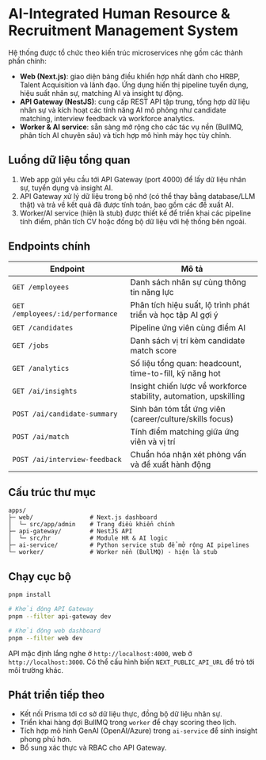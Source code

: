 # AI-Integrated Human Resource & Recruitment Management System

Hệ thống được tổ chức theo kiến trúc microservices nhẹ gồm các thành phần chính:

- **Web (Next.js)**: giao diện bảng điều khiển hợp nhất dành cho HRBP, Talent Acquisition và lãnh đạo. Ứng dụng hiển thị pipeline tuyển dụng, hiệu suất nhân sự, matching AI và insight tự động.
- **API Gateway (NestJS)**: cung cấp REST API tập trung, tổng hợp dữ liệu nhân sự và kích hoạt các tính năng AI mô phỏng như candidate matching, interview feedback và workforce analytics.
- **Worker & AI service**: sẵn sàng mở rộng cho các tác vụ nền (BullMQ, phân tích AI chuyên sâu) và tích hợp mô hình máy học tùy chỉnh.

## Luồng dữ liệu tổng quan

1. Web app gửi yêu cầu tới API Gateway (port 4000) để lấy dữ liệu nhân sự, tuyển dụng và insight AI.
2. API Gateway xử lý dữ liệu trong bộ nhớ (có thể thay bằng database/LLM thật) và trả về kết quả đã được tính toán, bao gồm các đề xuất AI.
3. Worker/AI service (hiện là stub) được thiết kế để triển khai các pipeline tính điểm, phân tích CV hoặc đồng bộ dữ liệu với hệ thống bên ngoài.

## Endpoints chính

| Endpoint | Mô tả |
| --- | --- |
| `GET /employees` | Danh sách nhân sự cùng thông tin năng lực |
| `GET /employees/:id/performance` | Phân tích hiệu suất, lộ trình phát triển và học tập AI gợi ý |
| `GET /candidates` | Pipeline ứng viên cùng điểm AI |
| `GET /jobs` | Danh sách vị trí kèm candidate match score |
| `GET /analytics` | Số liệu tổng quan: headcount, time-to-fill, kỹ năng hot |
| `GET /ai/insights` | Insight chiến lược về workforce stability, automation, upskilling |
| `POST /ai/candidate-summary` | Sinh bản tóm tắt ứng viên (career/culture/skills focus) |
| `POST /ai/match` | Tính điểm matching giữa ứng viên và vị trí |
| `POST /ai/interview-feedback` | Chuẩn hóa nhận xét phỏng vấn và đề xuất hành động |

## Cấu trúc thư mục

```
apps/
├─ web/                # Next.js dashboard
│  └─ src/app/admin    # Trang điều khiển chính
├─ api-gateway/        # NestJS API
│  └─ src/hr           # Module HR & AI logic
├─ ai-service/         # Python service stub để mở rộng AI pipelines
└─ worker/             # Worker nền (BullMQ) - hiện là stub
```

## Chạy cục bộ

```bash
pnpm install

# Khởi động API Gateway
pnpm --filter api-gateway dev

# Khởi động web dashboard
pnpm --filter web dev
```

API mặc định lắng nghe ở `http://localhost:4000`, web ở `http://localhost:3000`. Có thể cấu hình biến `NEXT_PUBLIC_API_URL` để trỏ tới môi trường khác.

## Phát triển tiếp theo

- Kết nối Prisma tới cơ sở dữ liệu thực, đồng bộ dữ liệu nhân sự.
- Triển khai hàng đợi BullMQ trong `worker` để chạy scoring theo lịch.
- Tích hợp mô hình GenAI (OpenAI/Azure) trong `ai-service` để sinh insight phong phú hơn.
- Bổ sung xác thực và RBAC cho API Gateway.